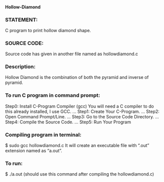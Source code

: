 #### Hollow-Diamond

### STATEMENT: 

C program to print hollow diamond shape.

### SOURCE CODE: 
Source code has given in another file named as hollowdiamond.c

### Description: 
Hollow Diamond is the combination of both the pyramid and inverse of pyramid.

### To run C program in command prompt:

Step0: Install C-Program Compiler (gcc) You will need a C compiler to do this already installed, I use GCC. ... Step1: Create Your C-Program. ... Step2: Open Command Prompt/Line. ...
Step3: Go to the Source Code Directory. ... 
Step4: Compile the Source Code. ... 
Step5: Run Your Program

### Compiling program in terminal:

$ sudo gcc hollowdiamond.c It will create an executable file with “.out” extension named as “a.out”.

### To run:

$ ./a.out (should use this command after compiling the hollowdiamond.c)